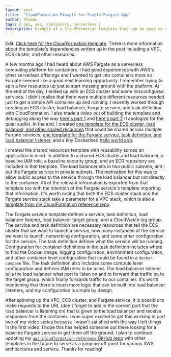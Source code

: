 ```yaml
---
layout: post
title:  "CloudFormation Example for Simple Fargate App"
author: Thomas
tags: [ ops, aws, containers, serverless ]
description: Example of a CloudFormation template that can be used to start developing on AWS Fargate
---
```


Edit: [Click here for the CloudFormation template](https://github.com/thomasstep/aws-cloudformation-reference/blob/0d6d79f9db33e8ff3f07c9588a822ddff5ad5109/fargate/basic/serverless-container-api.yml). There is more information about the template's dependencies written up in the post including a VPC, ECS cluster, and other resources.

A few months ago I had heard about AWS Fargate as a serverless computing platform for containers. I had good experiences with AWS's other serverless offerings and I wanted to get into containers more so Fargate seemed like a good next learning opportunity. I remember trying to spin a few resources up just to start messing around with the platform. At the end of the day, I ended up with an ECS cluster and some misconfigured services. I didn't realize that there were multiple different resources needed just to get a simple API container up and running. I recently worked through creating an ECS cluster, load balancer, Fargate service, and task definition with CloudFormation. I also made a video out of building the template and debugging along the way [here's part 1](https://www.youtube.com/watch?v=puYOIAQFZkI) and [here's part 2](https://www.youtube.com/watch?v=z-NTlU3oxbs) (I apologize for the quiet audio). In the end, I created [one template for the ECS cluster, load balancer, and other shared resources](https://github.com/thomasstep/aws-cloudformation-reference/blob/0d6d79f9db33e8ff3f07c9588a822ddff5ad5109/fargate/ecs-cluster.yml) that could be shared across multiple Fargate services, [one template for the Fargate service, task definition, and load balancer listener](https://github.com/thomasstep/aws-cloudformation-reference/blob/0d6d79f9db33e8ff3f07c9588a822ddff5ad5109/fargate/basic/serverless-container-api.yml), and a tiny Dockerized [hello world app](https://github.com/thomasstep/aws-cloudformation-reference/tree/0d6d79f9db33e8ff3f07c9588a822ddff5ad5109/fargate/basic).

I created the shared resources template with reusability across an application in mind. In addition to a shared ECS cluster and load balancer, a baseline IAM role, a baseline security group, and an ECR repository are included in that template. The load balancer sits in two public subnets, and I put the Fargate service in private subnets. The motivation for this was to allow public access to the service through the load balancer but not directly to the container. All of the relevant information is exported from that template too with the intention of the Fargate service's template importing that information. It's worth noting that both the ECS cluster stack and the Fargate service stack take a parameter for a VPC stack, which is also a [template from my CloudFormation reference repo](https://github.com/thomasstep/aws-cloudformation-reference/blob/0d6d79f9db33e8ff3f07c9588a822ddff5ad5109/vpc/basic/vpc.yml).

The Fargate service template defines a service, task definition, load balancer listener, load balancer target group, and a CloudWatch log group. The service and task definition are necessary resources that tell the ECS cluster that we want to launch a service, how many instances of the service we want to launch, networking configuration, and some other configuration for the service. The task definition defines what the service will be running. Configuration for container definitions in the task definition includes where to find the Docker image, logging configuration, environment configuration, and other container level configuration that could be found in a `docker-compose` file. The task definition also includes some compute level configuration and defines IAM roles to be used. The load balancer listener tells the load balancer what port to listen on and to forward that traffic on to the target group, which finally forwards traffic to our container. It's worth mentioning that there is much more logic that can be built into load balancer listeners, and my configuration is simple by design.

After spinning up the VPC, ECS cluster, and Fargate service, it is possible to make requests to the URL (don't forget to add in the correct port that the load balancer is listening on) that is given to the load balancer and receive responses from the container. I was super excited to get this working in part two of my video series because I wasn't satisfied with the way I left things in the first video. I hope this has helped someone out there looking for a baseline Fargate service to get them off the ground. I plan to continue updating my [`aws-cloudformation-reference` GitHub repo](https://github.com/thomasstep/aws-cloudformation-reference) with other templates in the future to serve as a jumping-off point for various AWS architectures and service. Thanks for reading!
